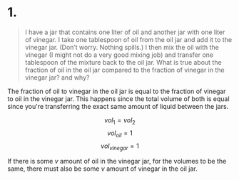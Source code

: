 # 1.
> I have a jar that contains one liter of oil and another jar with one liter of
> vinegar. I take one tablespoon of oil from the oil jar and add it to the
> vinegar jar. (Don’t worry. Nothing spills.) I then mix the oil with the
> vinegar (I might not do a very good mixing job) and transfer one tablespoon of
> the mixture back to the oil jar. What is true about the fraction of oil in the
> oil jar compared to the fraction of vinegar in the vinegar jar? and why?


The fraction of oil to vinegar in the oil jar is equal to the fraction of
vinegar to oil in the vinegar jar. This happens since the total volume of both
is equal since you're transferring the exact same amount of liquid between the
jars.

$$ vol_1 = vol_2 $$
$$ vol_{oil} = 1 $$
$$ vol_{vinegar} = 1 $$

If there is some $v$ amount of oil in the vinegar jar, for the volumes to be the
same, there must also be some $v$ amount of vinegar in the oil jar.
